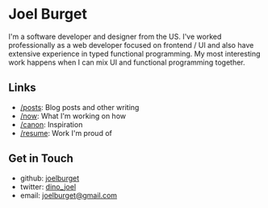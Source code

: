 # Joel Burget

I'm a software developer and designer from the US. I've worked professionally as a web developer focused on frontend / UI and also have extensive experience in typed functional programming. My most interesting work happens when I can mix UI and functional programming together.

## Links

* [/posts](/posts): Blog posts and other writing
* [/now](/now): What I'm working on how
* [/canon](/canon): Inspiration
* [/resume](/resume): Work I'm proud of

## Get in Touch

* github: [joelburget](https://github.com/joelburget)
* twitter: [dino_joel](https://twitter.com/dino_joel)
* email: [joelburget@gmail.com](mailto:joelburget@gmail.com)
